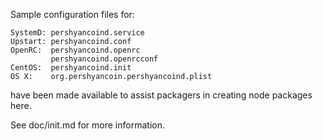 Sample configuration files for:
```
SystemD: pershyancoind.service
Upstart: pershyancoind.conf
OpenRC:  pershyancoind.openrc
         pershyancoind.openrcconf
CentOS:  pershyancoind.init
OS X:    org.pershyancoin.pershyancoind.plist
```
have been made available to assist packagers in creating node packages here.

See doc/init.md for more information.
